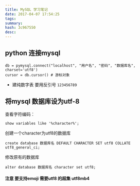 ```yaml
---
title: MySQL 学习笔记
date: 2017-04-07 17:54:25
tags: 
summary: 
hash: 3c967550
desc: 
---
```


## python 连接mysql

```
db = pymysql.connect("localhost", "用户名", "密码", "数据库名", charset='utf8')
cursor = db.cursor() # 游标对象
```

+ 建纯数字表 要用反引号 `123456789`


## 将mysql 数据库设为utf-8

查看字符编码：

```
show variables like '%character%';
```
创建一个character为utf8的数据库
```
create database 数据库名 DEFAULT CHARACTER SET utf8 COLLATE utf8_general_ci;
```
修改原有的数据库
```
alter database 数据库名 character set utf8;
```


#### **注意 要支持emoji 需要utf8 的超集 utf8mb4**
